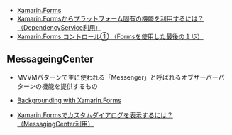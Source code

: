 - [Xamarin.Forms](https://developer.xamarin.com/guides/xamarin-forms/)
- [Xamarin.Formsからプラットフォーム固有の機能を利用するには？（DependencyService利用）](http://www.buildinsider.net/mobile/xamarintips/0008)
- [Xamarin.Forms コントロール① （Formsを使用した最後の１歩）](http://dev.classmethod.jp/smartphone/xamarin-forms-control1/)


## MessageingCenter

- MVVMパターンで主に使われる「Messenger」と呼ばれるオブザーバーパターンの機能を提供するもの

- [Backgrounding with Xamarin.Forms
](http://arteksoftware.com/backgrounding-with-xamarin-forms/)

- [Xamarin.Formsでカスタムダイアログを表示するには？（MessagingCenter利用）](http://www.buildinsider.net/mobile/xamarintips/0010)

